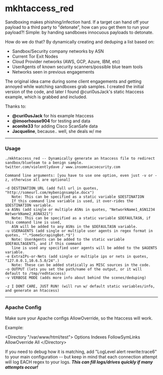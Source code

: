 # mkhtaccess_red

Sandboxing makes phishing/infection hard.  If a target can hand off your payload to a third party to "detonate", how can you get them to run your payload?!  Simple:  by handing sandboxes innocuous payloads to detonate.

How do we do that?  By dynamically creating and deduping a list based on:
- Sandbox/Security company networks by ASN
- Current Tor Exit Nodes
- Cloud Provider networks (AWS, GCP, Azure, IBM, etc)
- UserAgents of known security scanners/possible blue team tools
- Networks seen in previous engagements

The original idea came during some client engagements and getting annoyed while watching sandboxes grab samples.  I created the initial version of the code, and later I found @curi0usJack's static htaccess example, which is grabbed and included.

Thanks to:
- **@curi0usJack** for his example htaccess
- **@imoorhouse904** for testing and data
- **aconite33** for adding Cisco ScanSafe data
- **Jacqueline**, because.. well, she deals w/ me

-------------------------------------
### Usage
```
./mkhtaccess_red -- Dynamically generate an htaccess file to redirect sandbox/blueteam to a benign sample.
twitter.com/violentlydave / www.insomniacsecurity.com

Command line arguments: [you have to use one option, even just -v or -z, otherwise all are optional]

-d DESTINATION_URL (add full url in quotes, "http://someurl.com/mybenignsample.docx")
   Note: This can be specified as a static variable $DESTINATION
   If this command line variable is used, it over-rides the $DESTINATION variable.
-a ASNs (add single or multiple ASNs in quotes, "NetworkName1_ASN1234 	NetworkName2_ASN4321")
   Note: This can be specified as a static variable $DEFAULTASN, if this command line is used,
   ASN will be added to any ASNs in the $DEFAULTASN variable.
-u USERAGENTS (add single or multiple user agents in regex format in quotes, "^.*SomeScrapingBot.*$")
   Note: UserAgents can be added to the static variable $DEFAULTAGENTS, and if this command
   line is used any specified user agents will be added to the $AGENTS variable.
-e ExtraIPs-or-Nets (add single or multiple ips or nets in quotes, "127.0.0.1,10.6.5.0/24".)
   Note: These can be added statically as MISC sources in the code.
-o OUTPUT (lets you set the path/name of the output, or it will default to /tmp/redhtaccess)
-v VERBOSE MODE (adds more info about behind the scenes/deduping)

-z I DONT CARE, JUST RUN! (will run w/ default static variables/info, and generate an htaccess)
```

-------------------------------------
### Apache Config

Make sure your Apache configs AllowOverride, so the htaccess will work. 

Example:

<Directory "/var/www/html/test">
   Options Indexes FollowSymLinks
   AllowOverride All
<\/Directory>  

If you need to debug how it is matching, add "LogLevel alert rewrite:trace6" to your main configuration -- but keep in mind that each connection attempt will log EACH regex to your logs. ***This can fill logs/drives quickly if many attempts occur!***
